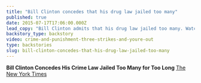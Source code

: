 ```yaml
---
title: "Bill Clinton concedes that his drug law jailed too many"
published: true
date: 2015-07-17T17:06:00.000Z
lead_copy: "Bill Clinton admits that his drug law jailed too many. Watch the backstory on the \"Three Strikes\" laws that put thousands behind bars. "
backstory_type: backstory
video: crime-and-punishment-three-strikes-and-youre-out
type: backstories
slug: bill-clinton-concedes-that-his-drug-law-jailed-too-many
---
```


**Bill Clinton Concedes His Crime Law Jailed Too Many for Too Long**
[The New York Times](http://www.nytimes.com/2015/07/16/us/politics/bill-clinton-concedes-his-crime-law-jailed-too-many-for-too-long.html?_r=1)

